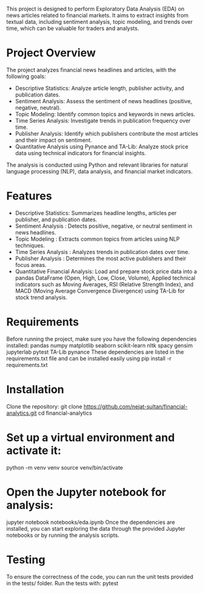 This project is designed to perform Exploratory Data Analysis (EDA) on news articles related to financial markets. It aims to extract insights from textual data, including sentiment analysis, topic modeling, and trends over time, which can be valuable for traders and analysts.

# Project Overview

The project analyzes financial news headlines and articles, with the following goals:
- Descriptive Statistics: Analyze article length, publisher activity, and publication dates.
- Sentiment Analysis: Assess the sentiment of news headlines (positive, negative, neutral).
- Topic Modeling: Identify common topics and keywords in news articles.
- Time Series Analysis: Investigate trends in publication frequency over time.
- Publisher Analysis: Identify which publishers contribute the most articles and their impact on sentiment.
- Quantitative Analysis using Pynance and TA-Lib: Analyze stock price data using technical indicators for financial insights.

The analysis is conducted using Python and relevant libraries for natural language processing (NLP), data analysis, and financial market indicators.

# Features

- Descriptive Statistics: Summarizes headline lengths, articles per publisher, and publication dates.
- Sentiment Analysis : Detects positive, negative, or neutral sentiment in news headlines.
- Topic Modeling : Extracts common topics from articles using NLP techniques.
- Time Series Analysis : Analyzes trends in publication dates over time.
- Publisher Analysis : Determines the most active publishers and their focus areas.
- Quantitative Financial Analysis: Load and prepare stock price data into a pandas DataFrame (Open, High, Low, Close, Volume), Applied technical indicators such as Moving Averages, RSI (Relative Strength Index), and MACD (Moving Average Convergence Divergence) using TA-Lib for stock trend analysis.

# Requirements

Before running the project, make sure you have the following dependencies installed:
pandas
numpy
matplotlib
seaborn
scikit-learn
nltk
spacy
gensim
jupyterlab
pytest
TA-Lib
pynance
These dependencies are listed in the requirements.txt file and can be installed easily using pip install -r requirements.txt

# Installation

Clone the repository:
git clone https://github.com/nejat-sultan/financial-analytics.git
cd financial-analytics

# Set up a virtual environment and activate it:

python -m venv venv
source venv/bin/activate  

# Open the Jupyter notebook for analysis:

jupyter notebook notebooks/eda.ipynb
Once the dependencies are installed, you can start exploring the data through the provided Jupyter notebooks or by running the analysis scripts.

# Testing

To ensure the correctness of the code, you can run the unit tests provided in the tests/ folder. Run the tests with: pytest

